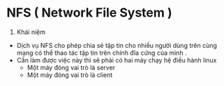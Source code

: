 # NFS ( Network File System )
1. Khái niệm 
- Dịch vụ NFS cho phép chia sẻ tập tin cho nhiều người dùng trên cùng mạng có thể thao tác tập tin trên chính đĩa cứng của mình .
- Cần làm được việc này thì sẽ phải có hai máy chạy hệ điều hành linux 
  - Một máy đóng vai trò là server 
  - Một máy đóng vai trò là client 
